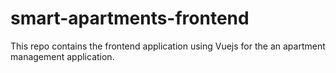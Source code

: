 # smart-apartments-frontend
This repo contains the frontend application using Vuejs for the an apartment management application.
